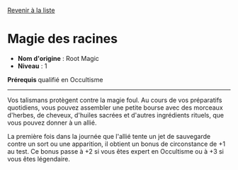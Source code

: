 [Revenir à la liste](list.md)

# Magie des racines

 * **Nom d'origine** : Root Magic
 * **Niveau** : 1


<p><strong>Prérequis </strong>qualifié en Occultisme</p>
<hr>
<p>Vos talismans protègent contre la magie foul. Au cours de vos préparatifs quotidiens, vous pouvez assembler une petite bourse avec des morceaux d'herbes, de cheveux, d'huiles sacrées et d'autres ingrédients rituels, que vous pouvez donner à un allié.</p>
<p>La première fois dans la journée que l'allié tente un jet de sauvegarde contre un sort ou une apparition, il obtient un bonus de circonstance de +1 au test. Ce bonus passe à +2 si vous êtes expert en Occultisme ou à +3 si vous êtes légendaire.</p>